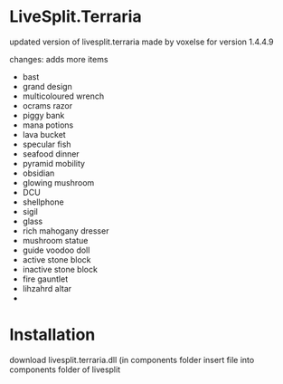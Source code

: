 # LiveSplit.Terraria
updated version of livesplit.terraria made by voxelse for version 1.4.4.9

changes:
adds more items
- bast
- grand design
- multicoloured wrench
- ocrams razor
- piggy bank
- mana potions
- lava bucket
- specular fish
- seafood dinner
- pyramid mobility
- obsidian
- glowing mushroom
- DCU
- shellphone
- sigil
- glass
- rich mahogany dresser
- mushroom statue
- guide voodoo doll
- active stone block
- inactive stone block
- fire gauntlet
- lihzahrd altar
- 
# Installation
download livesplit.terraria.dll (in components folder
insert file into components folder of livesplit 
